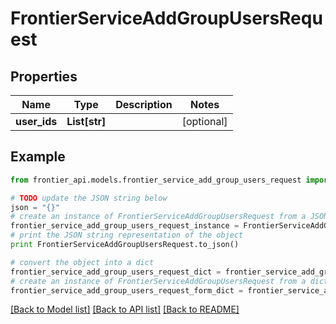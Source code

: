 # FrontierServiceAddGroupUsersRequest


## Properties
Name | Type | Description | Notes
------------ | ------------- | ------------- | -------------
**user_ids** | **List[str]** |  | [optional] 

## Example

```python
from frontier_api.models.frontier_service_add_group_users_request import FrontierServiceAddGroupUsersRequest

# TODO update the JSON string below
json = "{}"
# create an instance of FrontierServiceAddGroupUsersRequest from a JSON string
frontier_service_add_group_users_request_instance = FrontierServiceAddGroupUsersRequest.from_json(json)
# print the JSON string representation of the object
print FrontierServiceAddGroupUsersRequest.to_json()

# convert the object into a dict
frontier_service_add_group_users_request_dict = frontier_service_add_group_users_request_instance.to_dict()
# create an instance of FrontierServiceAddGroupUsersRequest from a dict
frontier_service_add_group_users_request_form_dict = frontier_service_add_group_users_request.from_dict(frontier_service_add_group_users_request_dict)
```
[[Back to Model list]](../README.md#documentation-for-models) [[Back to API list]](../README.md#documentation-for-api-endpoints) [[Back to README]](../README.md)


